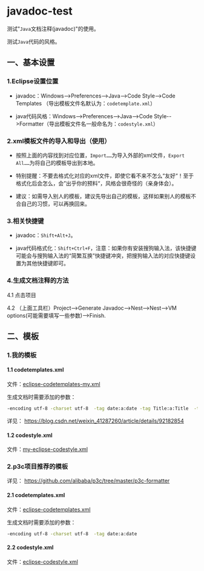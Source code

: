 javadoc-test
=================

测试"`Java`文档注释(javadoc)"的使用。

测试`Java`代码的风格。



## 一、基本设置

### 1.Eclipse设置位置

- javadoc：Windows-->Preferences-->Java-->Code Style-->Code Templates （导出模板文件名默认为：`codetemplate.xml`）

- java代码风格：Windows-->Preferences-->Java-->Code Style-->Formatter（导出模板文件名一般命名为：`codestyle.xml`）

### 2.xml模板文件的导入和导出（使用）

- 按照上面的内容找到对应位置，`Import……`为导入外部的xml文件，`Export All……`为将自己的模板导出到本地。

- 特别提醒：不要去格式化对应的xml文件，即使它看不来不怎么“友好“！至于格式化后会怎么，会”出乎你的预料“，风格会很奇怪的（亲身体会）。

- 建议：如需导入别人的模板，建议先导出自己的模板，这样如果别人的模板不合自己的习惯，可以再换回来。


### 3.相关快捷键

- javadoc：`Shift+Alt+J`。

- java代码格式化：`Shift+Ctrl+F`，注意：如果你有安装搜狗输入法，该快捷键可能会与搜狗输入法的“简繁互换”快捷键冲突，把搜狗输入法的对应快捷键设置为其他快捷键即可。

### 4.生成文档注释的方法

4.1 点击项目

4.2 （上面工具栏）Project-->Generate Javadoc-->Nest-->Nest-->VM options(可能需要填写一些参数)-->Finish.


## 二、模板

### 1.我的模板

#### 1.1  codetemplates.xml

文件：[eclipse-codetemplates-my.xml](https://github.com/yansheng836/javadoc-test/tree/master/codestyle/my-eclipse-codetemplates.xml)

生成文档时需要添加的参数：
```bash
-encoding utf-8 -charset utf-8  -tag date:a:date -tag Title:a:Title  -tag Description:a:Description -tag Fields:a:Fields
```

详见： <https://blog.csdn.net/weixin_41287260/article/details/92182854>

#### 1.2  codestyle.xml

文件：[my-eclipse-codestyle.xml](https://github.com/yansheng836/javadoc-test/tree/master/codestyle/my-eclipse-codestyle.xml)

### 2.p3c项目推荐的模板
详见： <https://github.com/alibaba/p3c/tree/master/p3c-formatter>

#### 2.1  codetemplates.xml

文件：[eclipse-codetemplates.xml](https://github.com/yansheng836/javadoc-test/tree/master/codestyle/p3c-formatter/eclipse-codetemplate.xml)

生成文档时需要添加的参数：
```bash
-encoding utf-8 -charset utf-8  -tag date:a:date
```


#### 2.2  codestyle.xml

文件：[eclipse-codestyle.xml](https://github.com/yansheng836/javadoc-test/tree/master/codestyle/p3c-formatter/eclipse-codestyle.xml)

